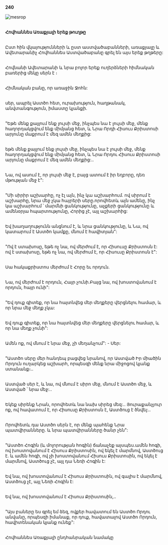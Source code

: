 **240**

![mesrop](https://volamar.ru/audio_video/foto/01/detbible/B496.BMP)

\
**Հովհաննես Առաքյալի երեք թուղթը**

\
Ըստ հին վկայությունների և ըստ աստվածաբանների, առաքյալը և Ավետարանիչ Հովհաննես Աստվածաբանը գրել են այս երեք թղթերը:

\
Հովնանի Ավետարանի և նրա բոլոր երեք ուղերձների հիմնական բառերից մեկը սերն է ։

\
Հիմնական բանը, որ առաջին Ջոհն:

\
սեր, ապրել Աստծո հետ, ուրախություն, հաղթանակ, անվտանգություն, իմաստը կյանքի.

\
"Եթե մենք քայլում ենք լույսի մեջ, ինչպես նա է լույսի մեջ, մենք հաղորդակցվում ենք միմյանց հետ, և Նրա Որդի Հիսուս Քրիստոսի արյունը մաքրում է մեզ ամեն մեղքից:

\
եթե մենք քայլում ենք լույսի մեջ, ինչպես նա է լույսի մեջ, մենք հաղորդակցվում ենք միմյանց հետ, և Նրա Որդու Հիսուս Քրիստոսի արյունը մաքրում է մեզ ամեն մեղքից:..

\
Նա, ով ասում է, որ լույսի մեջ է, բայց ատում է իր եղբորը, դեռ մթության մեջ է":

\
"Մի սիրիր աշխարհը, ոչ էլ այն, ինչ կա աշխարհում. ով սիրում է աշխարհը, նրա մեջ չկա հայրերի սերը.որովհետև այն ամենը, ինչ կա աշխարհում ՝ մարմնի ցանկությունը, աչքերի ցանկությունը և ամենօրյա հպարտությունը, Հորից չէ, այլ աշխարհից:

\
Եվ խաղաղությունն անցնում է, և նրա ցանկությունը, և Նա, ով կատարում է Աստծո կամքը, մնում է հավիտյան":

\
"Ով է ստախոսը, եթե ոչ նա, ով մերժում է, որ Հիսուսը Քրիստոսն է: ով է ստախոսը, եթե ոչ նա, ով մերժում է, որ Հիսուսը Քրիստոսն է":

\
Սա հակաքրիստոս մերժում է Հորը եւ որդուն.

\
Նա, ով մերժում է որդուն, Հայր չունի.Բայց նա, ով խոստովանում է որդուն, հայր ունի":

\
"Եվ դուք գիտեք, որ նա հայտնվեց մեր մեղքերը վերցնելու համար, և որ նրա մեջ մեղք չկա:

\
Եվ դուք գիտեք, որ նա հայտնվեց մեր մեղքերը վերցնելու համար, և որ նա մեղք չունի":

\
Ամեն ոք, ով մնում է նրա մեջ, չի մեղանչում": - Սեր:

\
"Աստծո սերը մեր հանդեպ բացվեց նրանով, որ Աստված Իր միածին Որդուն ուղարկեց աշխարհ, որպեսզի մենք նրա միջոցով կյանք ստանանք։..

\
Աստված սեր է, և նա, ով մնում է սիրո մեջ, մնում է Աստծո մեջ, և Աստված ՝ նրա մեջ:..

\
Եկեք սիրենք Նրան, որովհետև նա նախ սիրեց մեզ:.. Յուրաքանչյուր ոք, ով հավատում է, որ Հիսուսը Քրիստոսն է, Աստծուց է ծնվել:..

\
Որովհետև դա Աստծո սերն է, որ մենք պահենք Նրա պատվիրանները. և նրա պատվիրանները ծանր չեն":

\
"Աստծո Հոգին (և մոլորության հոգին) ճանաչեք այսպես.ամեն հոգի, ով խոստովանում է Հիսուս Քրիստոսին, ով եկել է մարմնով, Աստծուց է. և ամեն հոգի, ով չի խոստովանում Հիսուս Քրիստոսին, ով եկել է մարմնով, Աստծուց չէ, այլ դա Նեռի Հոգին է:

\
Եվ նա, ով խոստովանում է Հիսուս Քրիստոսին, ով գալիս է մարմնով, Աստծուց չէ, այլ Նեռի Հոգին է:

\
Եվ նա, ով խոստովանում է Հիսուս Քրիստոսին,..

\
"Այս բաները ես գրել եմ ձեզ, ովքեր հավատում են Աստծո Որդու անվանը, որպեսզի իմանաք, որ դուք, հավատալով Աստծո Որդուն, հավիտենական կյանք ունեք":

\
Հովհաննես Առաքյալի ընդհանրական նամակը
